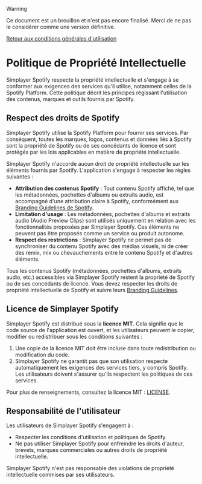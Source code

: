 > [!WARNING]
> Ce document est un brouillon et n'est pas encore finalisé. Merci de ne pas le considérer comme une version définitive.

[Retour aux conditions générales d'utilisation](./TOS.fr.md)

# Politique de Propriété Intellectuelle

Simplayer Spotify respecte la propriété intellectuelle et s'engage à se conformer aux exigences des services qu'il utilise, notamment celles de la Spotify Platform. Cette politique décrit les principes régissant l'utilisation des contenus, marques et outils fournis par Spotify.

## Respect des droits de Spotify

Simplayer Spotify utilise la Spotify Platform pour fournir ses services. Par conséquent, toutes les marques, logos, contenus et données liés à Spotify sont la propriété de Spotify ou de ses concédants de licence et sont protégés par les lois applicables en matière de propriété intellectuelle.

Simplayer Spotify n'accorde aucun droit de propriété intellectuelle sur les éléments fournis par Spotify. L'application s'engage à respecter les règles suivantes :

- **Attribution des contenus Spotify** : Tout contenu Spotify affiché, tel que les métadonnées, pochettes d'albums ou extraits audio, est accompagné d'une attribution claire à Spotify, conformément aux [Branding Guidelines de Spotify](https://developer.spotify.com/documentation/web-api/guides/branding-guidelines/).
- **Limitation d'usage** : Les métadonnées, pochettes d'albums et extraits audio (Audio Preview Clips) sont utilisés uniquement en relation avec les fonctionnalités proposées par Simplayer Spotify. Ces éléments ne peuvent pas être proposés comme un service ou produit autonome.
- **Respect des restrictions** : Simplayer Spotify ne permet pas de synchroniser du contenu Spotify avec des médias visuels, ni de créer des remix, mix ou chevauchements entre le contenu Spotify et d'autres éléments.

Tous les contenus Spotify (métadonnées, pochettes d'albums, extraits audio, etc.) accessibles via Simplayer Spotify restent la propriété de Spotify ou de ses concédants de licence. Vous devez respecter les droits de propriété intellectuelle de Spotify et suivre leurs [Branding Guidelines](https://developer.spotify.com/documentation/web-api/guides/branding-guidelines/).

## Licence de Simplayer Spotify

Simplayer Spotify est distribué sous la **licence MIT**. Cela signifie que le code source de l'application est ouvert, et les utilisateurs peuvent le copier, modifier ou redistribuer sous les conditions suivantes :

1. Une copie de la licence MIT doit être incluse dans toute redistribution ou modification du code.
2. Simplayer Spotify ne garantit pas que son utilisation respecte automatiquement les exigences des services tiers, y compris Spotify. Les utilisateurs doivent s'assurer qu'ils respectent les politiques de ces services.

Pour plus de renseignements, consultez la licence MIT : [LICENSE](../LICENSE).

## Responsabilité de l'utilisateur

Les utilisateurs de Simplayer Spotify s'engagent à :

- Respecter les conditions d'utilisation et politiques de Spotify.
- Ne pas utiliser Simplayer Spotify pour enfreindre les droits d'auteur, brevets, marques commerciales ou autres droits de propriété intellectuelle.

Simplayer Spotify n'est pas responsable des violations de propriété intellectuelle commises par ses utilisateurs.
